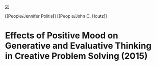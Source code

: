 [🇿](zotero://select/library/items/SAMWT2ZA)

[[People/Jennifer Politis]] [[People/John C. Houtz]] 
# Effects of Positive Mood on Generative and Evaluative Thinking in Creative Problem Solving (2015)

